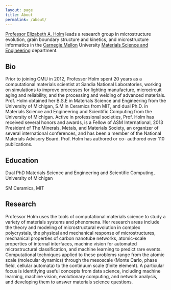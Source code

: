 ```yaml
---
layout: page
title: About
permalink: /about/
---
```


[Professor Elizabeth A. Holm](http://www.cmu.edu/engineering/materials/people/faculty/bios/holm.html) leads a research group in microstructure evolution, grain boundary structure and kinetics, and microstructure informatics in the [Carnegie Mellon](https://cmu.edu) University [Materials Science and Engineering](http://materials.cmu.edu) department.


## Bio
Prior to joining CMU in 2012, Professor Holm spent 20 years as a computational materials scientist at Sandia National Laboratories, working on simulations to improve processes for lighting manufacture, microcircuit aging and reliability, and the processing and welding of advanced materials. Prof. Holm obtained her B.S.E in Materials Science and Engineering from the University of Michigan, S.M in Ceramics from MIT, and dual Ph.D. in Materials Science and Engineering and Scientific Computing from the University of Michigan. Active in professional societies, Prof. Holm has received several honors and awards, is a Fellow of ASM International, 2013 President of The Minerals, Metals, and Materials Society, an organizer of several international conferences, and has been a member of the National Materials Advisory Board. Prof. Holm has authored or co- authored over 110 publications.

## Education
Dual PhD Materials Science and Engineering and Scientific Computing, University of Michigan

SM Ceramics, MIT

## Research
Professor Holm uses the tools of computational materials science to study a variety of materials systems and phenomena. Her research areas include the theory and modeling of microstructural evolution in complex polycrystals, the physical and mechanical response of microstructures, mechanical properties of carbon nanotube networks, atomic-scale properties of internal interfaces, machine vision for automated microstructural classification, and machine learning to predict rare events. Computational techniques applied to these problems range from the atomic scale (molecular dynamics) through the mesoscale (Monte Carlo, phase field, cellular automata) to the continuum scale (finite element). A particular focus is identifying useful concepts from data science, including machine learning, machine vision, evolutionary computing, and network analysis, and developing them to answer materials science questions.
